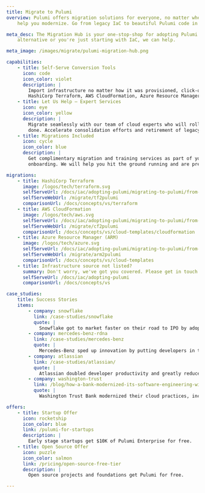```yaml
---
title: Migrate to Pulumi
overview: Pulumi offers migration solutions for everyone, no matter where you are, no matter the scale. Let our experts
    help you modernize. Go from legacy IaC to beautiful Pulumi code in your favorite language, risk-free.

meta_desc: The Migration Hub is your one-stop-shop for adopting Pulumi. Whether you're looking for a Terraform
    alternative or you're just starting with IaC, we can help.

meta_image: /images/migrate/pulumi-migration-hub.png

capabilities:
    - title: Self-Serve Conversion Tools
      icon: code
      icon_color: violet
      description: |
        Import infrastructure no matter how it was provisioned, click-ops included. Or use tools to convert your
        HashiCorp Terraform, AWS CloudFormation, Azure Resource Manager (ARM) templates, or Kubernetes YAML.
    - title: Let Us Help — Expert Services
      icon: eye
      icon_color: yellow
      description: |
        Migrate seamlessly with our team of cloud experts who will roll up their sleeves and get your migration
        done. Accelerate consolidation efforts and retirement of legacy vendors, while reducing migration risk.
    - title: Migrations Included
      icon: cycle
      icon_color: blue
      description: |
        Get complimentary migration and training services as part of your Pulumi Enterprise or Business Critical
        onboarding. We will help you hit the ground running and are prepared to scale up based on your needs.

migrations:
    - title: HashiCorp Terraform
      image: /logos/tech/terraform.svg
      selfServeUrl: /docs/iac/adopting-pulumi/migrating-to-pulumi/from-terraform
      selfServeWebUrl: /migrate/tf2pulumi
      comparisonUrl: /docs/concepts/vs/terraform
    - title: AWS CloudFormation
      image: /logos/tech/aws.svg
      selfServeUrl: /docs/iac/adopting-pulumi/migrating-to-pulumi/from-aws
      selfServeWebUrl: /migrate/cf2pulumi
      comparisonUrl: /docs/concepts/vs/cloud-templates/cloudformation
    - title: Azure Resource Manager (ARM)
      image: /logos/tech/azure.svg
      selfServeUrl: /docs/iac/adopting-pulumi/migrating-to-pulumi/from-azure
      selfServeWebUrl: /migrate/arm2pulumi
      comparisonUrl: /docs/concepts/vs/cloud-templates
    - title: Infrastructure source not listed?
      summary: Don't worry, we've got you covered. Please get in touch!
      selfServeUrl: /docs/iac/adopting-pulumi
      comparisonUrl: /docs/concepts/vs

case_studies:
    title: Success Stories
    items:
        - company: snowflake
          link: /case-studies/snowflake
          quote: |
            Snowflake got to market faster on their road to IPO by adopting a modern approach to infrastructure as code.
        - company: mercedes-benz-rdna
          link: /case-studies/mercedes-benz
          quote: |
            Mercedes-Benz sped up innovation by putting developers in the driver's seat with a self-serve platform.
        - company: atlassian
          link: /case-studies/atlassian/
          quote: |
            Atlassian doubled developer productivity and greatly reduced overall time spent on maintenance.
        - company: washington-trust
          link: /blog/how-a-bank-modernized-its-software-engineering-with-infrastructure-as-code-automation
          quote: |
            Washington Trust Bank modernized their cloud practices, increasing velocity with added confidence.

offers:
    - title: Startup Offer
      icon: rocketship
      icon_color: blue
      link: /pulumi-for-startups
      description: |
        Early stage startups get $10K of Pulumi Enterprise for free.
    - title: Open Source Offer
      icon: puzzle
      icon_color: salmon
      link: /pricing/open-source-free-tier
      description: |
        Open source projects and foundations get Pulumi for free.

---
```

